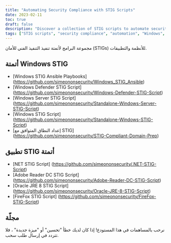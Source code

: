 ```yaml
---
title: "Automating Security Compliance with STIG Scripts"
date: 2023-02-11
toc: true
draft: false
description: "Discover a collection of STIG scripts to automate security compliance for Windows and popular applications, including .NET, Adobe Reader DC, and Oracle JRE 8."
tags: ["STIG scripts", "security compliance", "automation", "Windows", "applications", ".NET", "Adobe Reader DC", "Oracle JRE 8", "FireFox", "Ansible playbooks", "domain prep", "Windows Defender", "cybersecurity", "scripting", "STIG compliance", "configuration management", "IT security", "patch management", "system administration"]
---
```


  مجموعة البرامج لأتمتة تنفيذ التنفيذ الفني للأمان (STIGs) للأنظمة والتطبيقات.  ## أتمتة Windows STIG  - [Windows STIG Ansible Playbooks] (https://github.com/simeononsecurity/Windows_STIG_Ansible) - [Windows Defender STIG Script] (https://github.com/simeononsecurity/Windows-Defender-STIG-Script) - [Windows Server STIG Script] (https://github.com/simeononsecurity/Standalone-Windows-Server-STIG-Script) - [Windows STIG Script] (https://github.com/simeononsecurity/Standalone-Windows-STIG-Script) - [إعداد النطاق المتوافق مع STIG] (https://github.com/simeononsecurity/STIG-Compliant-Domain-Prep)  ## تطبيق STIG أتمتة  - [NET STIG Script] (https://github.com/simeononsecurity/.NET-STIG-Script) - [Adobe Reader DC STIG Script] (https://github.com/simeononsecurity/Adobe-Reader-DC-STIG-Script) - [Oracle JRE 8 STIG Script] (https://github.com/simeononsecurity/Oracle-JRE-8-STIG-Script) - [FireFox STIG Script] (https://github.com/simeononsecurity/FireFox-STIG-Script)   ## مجلّة  نرحب بالمساهمات في هذا المستودع! إذا كان لديك خطأ "تحسين" أو "ميزة جديدة" ، فلا تتردد في إرسال طلب سحب.
